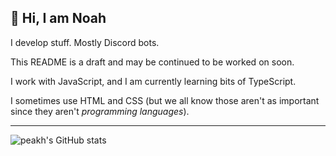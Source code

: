 ## 👋 Hi, I am Noah

I develop stuff. Mostly Discord bots.

This README is a draft and may be continued to be worked on soon.

I work with JavaScript, and I am currently learning bits of TypeScript.

I sometimes use HTML and CSS (but we all know those aren't as important since they aren't *programming languages*).
<hr>

![peakh's GitHub stats](https://github-readme-stats.vercel.app/api?username=peakh&count_private=true&show_icons=true&theme=radical)

<!---
- 👋 Hi, I’m @peakh
- 👀 I’m interested in ...
- 🌱 I’m currently learning ...
- 💞️ I’m looking to collaborate on ...
- 📫 How to reach me ...

--->

<!---
peakh/peakh is a ✨ special ✨ repository because its `README.md` (this file) appears on your GitHub profile.
You can click the Preview link to take a look at your changes.
--->
